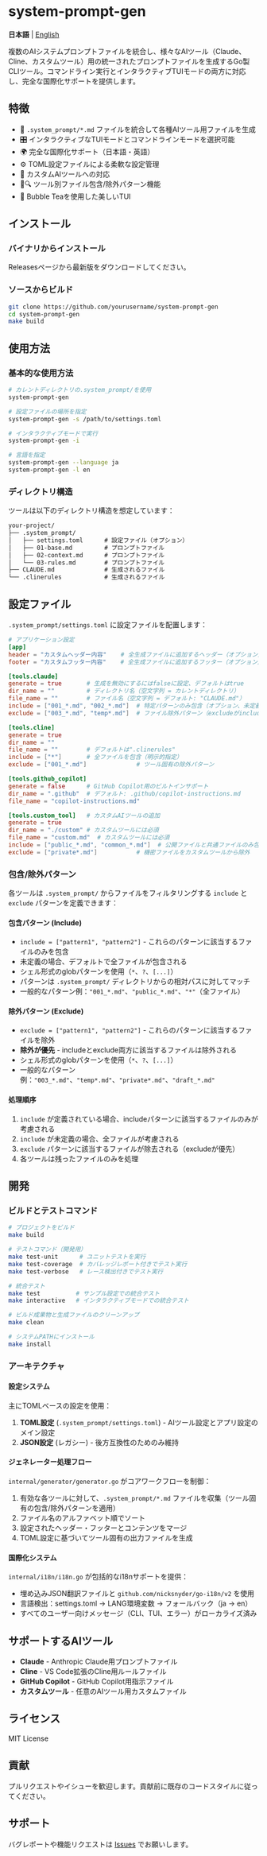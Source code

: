 # system-prompt-gen

**日本語** | [English](./README.md)

複数のAIシステムプロンプトファイルを統合し、様々なAIツール（Claude、Cline、カスタムツール）用の統一されたプロンプトファイルを生成するGo製CLIツール。コマンドライン実行とインタラクティブTUIモードの両方に対応し、完全な国際化サポートを提供します。

## 特徴

- 🚀 `.system_prompt/*.md` ファイルを統合して各種AIツール用ファイルを生成
- 🎛️ インタラクティブなTUIモードとコマンドラインモードを選択可能
- 🌍 完全な国際化サポート（日本語・英語）
- ⚙️ TOML設定ファイルによる柔軟な設定管理
- 🔧 カスタムAIツールへの対応
- 🚫🔍 ツール別ファイル包含/除外パターン機能
- 🎨 Bubble Teaを使用した美しいTUI

## インストール

### バイナリからインストール

Releasesページから最新版をダウンロードしてください。

### ソースからビルド

```bash
git clone https://github.com/yourusername/system-prompt-gen
cd system-prompt-gen
make build
```

## 使用方法

### 基本的な使用方法

```bash
# カレントディレクトリの.system_prompt/を使用
system-prompt-gen

# 設定ファイルの場所を指定
system-prompt-gen -s /path/to/settings.toml

# インタラクティブモードで実行
system-prompt-gen -i

# 言語を指定
system-prompt-gen --language ja
system-prompt-gen -l en
```

### ディレクトリ構造

ツールは以下のディレクトリ構造を想定しています：

```txt
your-project/
├── .system_prompt/
│   ├── settings.toml      # 設定ファイル（オプション）
│   ├── 01-base.md         # プロンプトファイル
│   ├── 02-context.md      # プロンプトファイル
│   └── 03-rules.md        # プロンプトファイル
├── CLAUDE.md              # 生成されるファイル
└── .clinerules            # 生成されるファイル
```

## 設定ファイル

`.system_prompt/settings.toml` に設定ファイルを配置します：

```toml
# アプリケーション設定
[app]
header = "カスタムヘッダー内容"    # 全生成ファイルに追加するヘッダー（オプション）
footer = "カスタムフッター内容"    # 全生成ファイルに追加するフッター（オプション）

[tools.claude]
generate = true       # 生成を無効にするにはfalseに設定、デフォルトはtrue
dir_name = ""         # ディレクトリ名（空文字列 = カレントディレクトリ）
file_name = ""        # ファイル名（空文字列 = デフォルト: "CLAUDE.md"）
include = ["001_*.md", "002_*.md"]  # 特定パターンのみ包含（オプション、未定義なら全て包含）
exclude = ["003_*.md", "temp*.md"]  # ファイル除外パターン（excludeがincludeより優先）

[tools.cline]
generate = true
dir_name = ""
file_name = ""        # デフォルトは".clinerules"
include = ["*"]       # 全ファイルを包含（明示的指定）
exclude = ["001_*.md"]              # ツール固有の除外パターン

[tools.github_copilot]
generate = false      # GitHub Copilot用のビルトインサポート
dir_name = ".github"  # デフォルト: .github/copilot-instructions.md
file_name = "copilot-instructions.md"

[tools.custom_tool]   # カスタムAIツールの追加
generate = true
dir_name = "./custom" # カスタムツールには必須
file_name = "custom.md"  # カスタムツールには必須
include = ["public_*.md", "common_*.md"]  # 公開ファイルと共通ファイルのみ包含
exclude = ["private*.md"]           # 機密ファイルをカスタムツールから除外
```

### 包含/除外パターン

各ツールは `.system_prompt/` からファイルをフィルタリングする `include` と `exclude` パターンを定義できます：

#### 包含パターン (Include)
- `include = ["pattern1", "pattern2"]` - これらのパターンに該当するファイルのみを包含
- 未定義の場合、デフォルトで全ファイルが包含される
- シェル形式のglobパターンを使用（`*`、`?`、`[...]`）
- パターンは `.system_prompt/` ディレクトリからの相対パスに対してマッチ
- 一般的なパターン例：`"001_*.md"`、`"public_*.md"`、`"*"`（全ファイル）

#### 除外パターン (Exclude)
- `exclude = ["pattern1", "pattern2"]` - これらのパターンに該当するファイルを除外
- **除外が優先** - includeとexclude両方に該当するファイルは除外される
- シェル形式のglobパターンを使用（`*`、`?`、`[...]`）
- 一般的なパターン例：`"003_*.md"`、`"temp*.md"`、`"private*.md"`、`"draft_*.md"`

#### 処理順序
1. `include` が定義されている場合、includeパターンに該当するファイルのみが考慮される
2. `include` が未定義の場合、全ファイルが考慮される
3. `exclude` パターンに該当するファイルが除去される（excludeが優先）
4. 各ツールは残ったファイルのみを処理

## 開発

### ビルドとテストコマンド

```bash
# プロジェクトをビルド
make build

# テストコマンド（開発用）
make test-unit      # ユニットテストを実行
make test-coverage  # カバレッジレポート付きでテスト実行
make test-verbose   # レース検出付きでテスト実行

# 統合テスト
make test          # サンプル設定での統合テスト
make interactive   # インタラクティブモードでの統合テスト

# ビルド成果物と生成ファイルのクリーンアップ
make clean

# システムPATHにインストール
make install
```

### アーキテクチャ

#### 設定システム

主にTOMLベースの設定を使用：

1. **TOML設定** (`.system_prompt/settings.toml`) - AIツール設定とアプリ設定のメイン設定
2. **JSON設定** (レガシー) - 後方互換性のためのみ維持

#### ジェネレーター処理フロー

`internal/generator/generator.go` がコアワークフローを制御：

1. 有効な各ツールに対して、`.system_prompt/*.md` ファイルを収集（ツール固有の包含/除外パターンを適用）
2. ファイル名のアルファベット順でソート
3. 設定されたヘッダー・フッターとコンテンツをマージ
4. TOML設定に基づいてツール固有の出力ファイルを生成

#### 国際化システム

`internal/i18n/i18n.go` が包括的なi18nサポートを提供：

- 埋め込みJSON翻訳ファイルと `github.com/nicksnyder/go-i18n/v2` を使用
- 言語検出：settings.toml → LANG環境変数 → フォールバック（ja → en）
- すべてのユーザー向けメッセージ（CLI、TUI、エラー）がローカライズ済み

## サポートするAIツール

- **Claude** - Anthropic Claude用プロンプトファイル
- **Cline** - VS Code拡張のCline用ルールファイル
- **GitHub Copilot** - GitHub Copilot用指示ファイル
- **カスタムツール** - 任意のAIツール用カスタムファイル

## ライセンス

MIT License

## 貢献

プルリクエストやイシューを歓迎します。貢献前に既存のコードスタイルに従ってください。

## サポート

バグレポートや機能リクエストは [Issues](https://github.com/yourusername/system-prompt-gen/issues) でお願いします。
